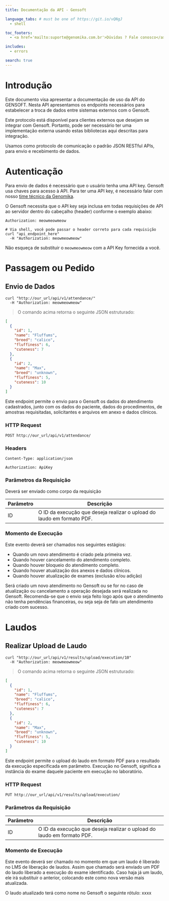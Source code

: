 ```yaml
---
title: Documentação da API - Gensoft

language_tabs: # must be one of https://git.io/vQNgJ
  - shell

toc_footers:
  - <a href='mailto:suporte@genomika.com.br'>Dúvidas ? Fale conosco</a>

includes:
  - errors

search: true
---
```


# Introdução

Este documento visa apresentar a documentação de uso da API do GENSOFT. Nesta API apresentamos os endpoints necessários para estabelecer a troca de dados entre sistemas externos com o Gensoft.

Este protocolo está disponível para clientes externos que desejam se integrar com Gensoft. Portanto, pode ser necessário ter uma implementação externa usando estas bibliotecas aqui descritas para integração.

Usamos como protocolo de comunicação o padrão JSON RESTful APIs, para envio e recebimento de dados.

# Autenticação

Para envio de dados é necessário que o usuário tenha uma API key. Gensoft usa chaves para acesso à API. Para ter uma API key, é necessário falar com nosso [time técnico da Genomika](mailto:suporte@genomika.com.br).

O Gensoft necessita que o API key seja inclusa em todas requisições de API ao servidor dentro do cabeçalho (header) conforme o exemplo abaixo:

`Authorization: meowmeowmeow`


```shell
# Via shell, você pode passar o header correto para cada requisição
curl "api_endpoint_here"
  -H "Authorization: meowmeowmeow"
```

<aside class="notice">
Não esqueça de substituir o  <code>meowmeowmeow</code> com a API Key fornecida a você.
</aside>


# Passagem ou Pedido

## Envio de Dados


```shell
curl "http://our_url/api/v1/attendance/"
  -H "Authorization: meowmeowmeow"
```

> O comando acima retorna o seguinte JSON estruturado:

```json
[
  {
    "id": 1,
    "name": "Fluffums",
    "breed": "calico",
    "fluffiness": 6,
    "cuteness": 7
  },
  {
    "id": 2,
    "name": "Max",
    "breed": "unknown",
    "fluffiness": 5,
    "cuteness": 10
  }
]
```

Este endpoint permite o envio para o Gensoft os dados do atendimento cadastrados, junto com os dados do paciente, dados do procedimentos, de amostras requisitadas, solicitantes e arquivos em anexo e dados clínicos.


### HTTP Request

`POST http://our_url/api/v1/attendance/`

### Headers

`Content-Type: application/json`

`Authorization: ApiKey`

### Parâmetros da Requisição

Deverá ser enviado como corpo da requisição 

Parâmetro | Descrição
--------- | -----------
ID | O ID da execução que deseja realizar o upload do laudo em formato PDF.

### Momento de Execução

Este evento deverá ser chamados nos seguintes estágios:

- Quando um novo atendimento é criado pela primeira vez.
- Quando houver cancelamento do atendimento completo.
- Quando houver bloqueio do atendimento completo.
- Quando houver atualização dos anexos e dados clínicos.
- Quando houver atualização de exames (exclusão e/ou adição)

<aside class="success">
Será criado um novo atendimento no Gensoft ou se for no caso de atualização ou cancelamento a operação desejada será realizada no Gensoft. Recomenda-se que o envio seja feito logo após que o atendimento não tenha pendências financeiras, ou seja seja de fato um atendimento criado com sucesso.
</aside>


# Laudos

## Realizar Upload de Laudo


```shell
curl "http://our_url/api/v1/results/upload/execution/10"
  -H "Authorization: meowmeowmeow"
```

> O comando acima retorna o seguinte JSON estruturado:

```json
[
  {
    "id": 1,
    "name": "Fluffums",
    "breed": "calico",
    "fluffiness": 6,
    "cuteness": 7
  },
  {
    "id": 2,
    "name": "Max",
    "breed": "unknown",
    "fluffiness": 5,
    "cuteness": 10
  }
]
```

Este endpoint permite o upload do laudo em formato PDF para o resultado da execução especificada em parâmetro. Execução no Gensoft, significa a instância do exame daquele paciente em execução no laboratório.

### HTTP Request

`PUT http://our_url/api/v1/results/upload/execution/`

### Parâmetros da Requisição

Parâmetro | Descrição
--------- | -----------
ID | O ID da execução que deseja realizar o upload do laudo em formato PDF.

### Momento de Execução

Este evento deverá ser chamado no momento em que um laudo é liberado no LMS de liberação de laudos. Assim que chamado será enviado um PDF do laudo liberado a execução do exame identificado. Caso haja já um laudo, ele irá substituir o anterior, colocando este como nova versão mais atualizada.

<aside class="success">
O laudo atualizado terá como nome no Gensoft o seguinte rótulo:  xxxx
</aside>
